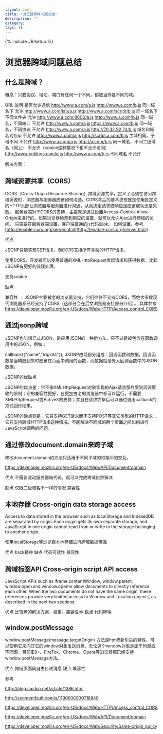 ```yaml
---
layout: post
title: "浏览器跨域问题总结"
description: ""
category: 
tags: []
---
```

{% include JB/setup %}


# 浏览器跨域问题总结

## 什么是跨域？
概念：只要协议、域名、端口有任何一个不同，都被当作是不同的域。

URL                      	说明       				是否允许通信
http://www.a.com/a.js
http://www.a.com/b.js     	同一域名下   				允许
http://www.a.com/lab/a.js
http://www.a.com/script/b.js 同一域名下不同文件夹 		允许
http://www.a.com:8000/a.js
http://www.a.com/b.js     	同一域名，不同端口  		不允许
http://www.a.com/a.js
https://www.a.com/b.js 		同一域名，不同协议 			不允许
http://www.a.com/a.js
http://70.32.92.74/b.js 	域名和域名对应ip 			不允许
http://www.a.com/a.js
http://script.a.com/b.js 	主域相同，子域不同 			不允许
http://www.a.com/a.js
http://a.com/b.js 			同一域名，不同二级域名（同上） 不允许（cookie这种情况下也不允许访问）
http://www.cnblogs.com/a.js
http://www.a.com/b.js 		不同域名 					不允许

解决方案：

## 跨域资源共享（CORS）

CORS（Cross-Origin Resource Sharing）跨域资源共享，定义了必须在访问跨域资源时，浏览器与服务器应该如何沟通。CORS背后的基本思想就是使用自定义的HTTP头部让浏览器与服务器进行沟通，从而决定请求或响应是应该成功还是失败。
服务器端对于CORS的支持，主要就是通过设置Access-Control-Allow-Origin来进行的。如果浏览器检测到相应的设置，就可以允许Ajax进行跨域的访问。
只需要在服务器端设置，客户端普通的js代码就ok。 如何设置，参考 [http://enable-cors.org/server.html](http://enable-cors.org/server.html)

优点 

JSONP只能实现GET请求，而CORS支持所有类型的HTTP请求。

使用CORS，开发者可以使用普通的XMLHttpRequest发起请求和获得数据，比起JSONP有更好的错误处理。

支持cookie

缺点

兼容性 ： JSONP主要被老的浏览器支持，它们往往不支持CORS，而绝大多数现代浏览器都已经支持了CORS（这部分会在后文浏览器支持部分介绍）。
具体参考 https://developer.mozilla.org/en-US/docs/Web/HTTP/Access_control_CORS

## 通过jsonp跨域

JSONP也叫填充式JSON，是应用JSON的一种新方法，只不过是被包含在函数调用中的JSON，例如：

callback({"name","trigkit4"});
JSONP由两部分组成：回调函数和数据。回调函数是当响应到来时应该在页面中调用的函数，而数据就是传入回调函数中的JSON数据。

JSONP的优缺点

JSONP的优点是：它不像XMLHttpRequest对象实现的Ajax请求那样受到同源策略的限制；它的兼容性更好，在更加古老的浏览器中都可以运行，不需要XMLHttpRequest或ActiveX的支持；并且在请求完毕后可以通过调用callback的方式回传结果。

JSONP的缺点则是：它只支持GET请求而不支持POST等其它类型的HTTP请求；它只支持跨域HTTP请求这种情况，不能解决不同域的两个页面之间如何进行JavaScript调用的问题。

## 通过修改document.domain来跨子域

修改document.domain的方法只适用于不同子域的框架间的交互。

https://developer.mozilla.org/en-US/docs/Web/API/Document/domain

优点 不需要改动服务器端代码，就可以完成跨域自然解决

缺点 仅限二级域名不一样的情况 兼容性


## 本地存储 Cross-origin data storage access

Access to data stored in the browser such as localStorage and IndexedDB are separated by origin. Each origin gets its own separate storage, and JavaScript in one origin cannot read from or write to the storage belonging to another origin.

使用localStorage等浏览器本地存储进行跨域数据传递

优点 hack精神
缺点 代码可读性 兼容性

## 跨域标签API Cross-origin script API access

JavaScript APIs such as iframe.contentWindow, window.parent, window.open and window.opener allow documents to directly reference each other. When the two documents do not have the same origin, these references provide very limited access to Window and Location objects, as described in the next two sections.

优点 比较老的解决方案，稳定，兼容性ok
缺点 代码啰嗦

## window.postMessage

window.postMessage(message,targetOrigin) 方法是html5新引进的特性，可以使用它来向其它的window对象发送消息，无论这个window对象是属于同源或不同源，目前IE8+、FireFox、Chrome、Opera等浏览器都已经支持window.postMessage方法。

优点 跨域页面间自由传递消息
缺点 兼容性





参考

http://blog.smdcn.net/article/1386.html

http://segmentfault.com/a/1190000000718840

https://developer.mozilla.org/en-US/docs/Web/HTTP/Access_control_CORS

https://developer.mozilla.org/en-US/docs/Web/API/Document/domain

https://developer.mozilla.org/en-US/docs/Web/Security/Same-origin_policy

